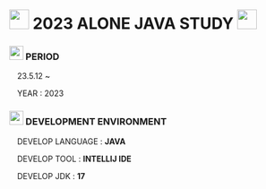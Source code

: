 <h1> <img src = "https://cdn-icons-png.flaticon.com/128/10832/10832939.png" width = "35" height = "35" > 2023 ALONE JAVA STUDY <img src = "https://cdn-icons-png.flaticon.com/128/10832/10832939.png" width = "35" height = "35" > </h1>

<h3> <img src = "https://cdn-icons-png.flaticon.com/512/6597/6597133.png" width = "25" height = "25" > PERIOD </h3>
<p> <img src = "https://cdn-icons-png.flaticon.com/512/520/520459.png" width = "10" height = "10"> 23.5.12 ~ </p>
<p> <img src = "https://cdn-icons-png.flaticon.com/512/520/520459.png" width = "10" height = "10"> YEAR : 2023 </p>

<h3> <img src = "https://cdn-icons-png.flaticon.com/512/1557/1557167.png" width = "25" height = "25"> DEVELOPMENT ENVIRONMENT </h3>
<p> <img src = "https://cdn-icons-png.flaticon.com/512/520/520459.png" width = "10" height = "10"> DEVELOP LANGUAGE : <strong> JAVA </strong> </p>
<p> <img src = "https://cdn-icons-png.flaticon.com/512/520/520459.png" width = "10" height = "10"> DEVELOP TOOL : <strong> INTELLIJ IDE </strong> </p>
<p> <img src = "https://cdn-icons-png.flaticon.com/512/520/520459.png" width = "10" height = "10"> DEVELOP JDK : <strong> 17 </strong> </p>

